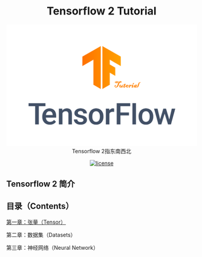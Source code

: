 <h1><center>Tensorflow 2 Tutorial</center></h1>
<center><img src="./TF_logo.png" /></center>


<div align="center">
    <div color="#EF7731">
    Tensorflow 2指东南西北
    </div>

[![license](https://img.shields.io/github/license/open-mmlab/mmclassification.svg)](https://github.com/open-mmlab/mmclassification/blob/master/LICENSE)

</div>

## Tensorflow 2 简介

## 目录（Contents）

[第一章：张量（Tensor）](https://github.com/Meimin-Wang/Tensorflow-2_Tutorial/blob/main/第一章%20张量（Tensor）/README.md)

第二章：数据集（Datasets）

第三章：神经网络（Neural Network）
